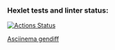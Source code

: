 ### Hexlet tests and linter status:
[![Actions Status](https://github.com/Denver1987/frontend-project-46/actions/workflows/hexlet-check.yml/badge.svg)](https://github.com/Denver1987/frontend-project-46/actions)

[Asciinema gendiff](https://asciinema.org/a/jrWIsSfRIUPkSjyeDLaE14Fyv)
